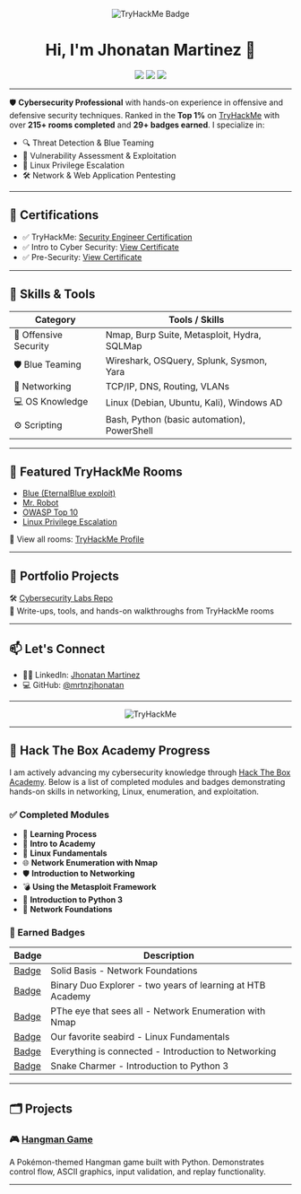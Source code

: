 <p align="center">
  <img src="https://tryhackme-badges.s3.amazonaws.com/mrtnzjhonatan.png" alt="TryHackMe Badge" />
</p>
<h1 align="center">Hi, I'm Jhonatan Martinez 👋</h1>

<p align="center">
  <img src="https://img.shields.io/badge/Cybersecurity-Engineer-blue?style=for-the-badge&logo=security" />
  <img src="https://img.shields.io/badge/TryHackMe-Top%201%25-brightgreen?style=for-the-badge&logo=tryhackme" />
  <img src="https://img.shields.io/badge/Rooms_Completed-215+-purple?style=for-the-badge&logo=codeforces" />
</p>

---

🛡️ **Cybersecurity Professional** with hands-on experience in offensive and defensive security techniques. Ranked in the **Top 1%** on [TryHackMe](https://tryhackme.com/p/mrtnzjhonatan) with over **215+ rooms completed** and **29+ badges earned**. I specialize in:

- 🔍 Threat Detection & Blue Teaming
- 🧠 Vulnerability Assessment & Exploitation
- 🐧 Linux Privilege Escalation
- 🛠️ Network & Web Application Pentesting

---

## 🔗 Certifications

- ✅ TryHackMe: [Security Engineer Certification](https://tryhackme-certificates.s3-eu-west-1.amazonaws.com/THM-TDVWAXDPM8.pdf)
- ✅ Intro to Cyber Security: [View Certificate](https://tryhackme-certificates.s3-eu-west-1.amazonaws.com/THM-IN1JO2HJBG.pdf)
- ✅ Pre-Security: [View Certificate](https://tryhackme-certificates.s3-eu-west-1.amazonaws.com/THM-C6VRJWNIC3.pdf)

---

## 🧠 Skills & Tools

| Category              | Tools / Skills                                     |
|-----------------------|----------------------------------------------------|
| 🔐 Offensive Security | Nmap, Burp Suite, Metasploit, Hydra, SQLMap        |
| 🛡️ Blue Teaming      | Wireshark, OSQuery, Splunk, Sysmon, Yara           |
| 📡 Networking         | TCP/IP, DNS, Routing, VLANs                        |
| 💻 OS Knowledge       | Linux (Debian, Ubuntu, Kali), Windows AD           |
| ⚙️ Scripting          | Bash, Python (basic automation), PowerShell        |

---

## 🧪 Featured TryHackMe Rooms

- [Blue (EternalBlue exploit)](https://tryhackme.com/room/blue)
- [Mr. Robot](https://tryhackme.com/room/mrrobot)
- [OWASP Top 10](https://tryhackme.com/room/owasptop10)
- [Linux Privilege Escalation](https://tryhackme.com/room/linuxprivesc)

🧩 View all rooms: [TryHackMe Profile](https://tryhackme.com/p/mrtnzjhonatan)

---

## 📁 Portfolio Projects

🛠️ [Cybersecurity Labs Repo](https://github.com/mrtnzjhonatan/cybersecurity-labs)  
📝 Write-ups, tools, and hands-on walkthroughs from TryHackMe rooms

---

## 📫 Let's Connect

- 🧑‍💼 LinkedIn: [Jhonatan Martinez](https://www.linkedin.com/in/jhonatan-martinez-bb3a20116)
- 💻 GitHub: [@mrtnzjhonatan](https://github.com/mrtnzjhonatan)

---

<p align="center">
  <img src="https://tryhackme-badges.s3.amazonaws.com/mrtnzjhonatan.png" alt="TryHackMe" />
</p>

---

## 🔐 Hack The Box Academy Progress

I am actively advancing my cybersecurity knowledge through [Hack The Box Academy](https://academy.hackthebox.com/). Below is a list of completed modules and badges demonstrating hands-on skills in networking, Linux, enumeration, and exploitation.

### ✅ Completed Modules

* 🧠 **Learning Process**
* 🚀 **Intro to Academy**
* 🐧 **Linux Fundamentals**
* 🌐 **Network Enumeration with Nmap**
* 🛡️ **Introduction to Networking**
* 💣 **Using the Metasploit Framework**
* 🐍 **Introduction to Python 3**
* 🔧 **Network Foundations**

### 🏅 Earned Badges

| Badge                                                                                           | Description                         |
| ----------------------------------------------------------------------------------------------- | ----------------------------------- |
| [Badge](https://academy.hackthebox.com/achievement/badge/3f8d7d3f-1f83-11f0-864f-bea50ffe6cb4) | Solid Basis - Network Foundations                          |
| [Badge](https://academy.hackthebox.com/achievement/badge/1ee78fba-a337-11ef-864f-bea50ffe6cb4) | Binary Duo Explorer - two years of learning at HTB Academy |
| [Badge](https://academy.hackthebox.com/achievement/badge/a9581364-c408-11ed-acfc-bea50ffe6cb4) | PThe eye that sees all - Network Enumeration with Nmap     |
| [Badge](https://academy.hackthebox.com/achievement/badge/d790bc89-da70-11ed-acfc-bea50ffe6cb4) | Our favorite seabird -  Linux Fundamentals                 |
| [Badge](https://academy.hackthebox.com/achievement/badge/e64d731f-9d42-11ee-bfb6-bea50ffe6cb4) | Everything is connected -  Introduction to Networking      |
| [Badge](https://academy.hackthebox.com/achievement/badge/5ba05891-33d9-11ee-acfc-bea50ffe6cb4) | Snake Charmer -  Introduction to Python 3                  |


---
## 🗂️ Projects

### 🎮 [Hangman Game](scripts/hangman-game)

A Pokémon-themed Hangman game built with Python. Demonstrates control flow, ASCII graphics, input validation, and replay functionality.


---
